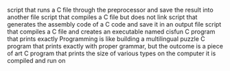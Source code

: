 script that runs a C file through the preprocessor and save the result into another file
script that compiles a C file but does not link
script that generates the assembly code of a C code and save it in an output file
script that compiles a C file and creates an executable named cisfun
C program that prints exactly Programming is like building a multilingual puzzle
C program that prints exactly with proper grammar, but the outcome is a piece of art
C program that prints the size of various types on the computer it is compiled and run on
